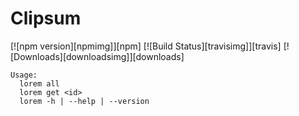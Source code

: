 # Clipsum

[![npm version][npmimg]][npm]
[![Build Status][travisimg]][travis]
[![Downloads][downloadsimg]][downloads]

    Usage:
      lorem all
      lorem get <id>
      lorem -h | --help | --version
